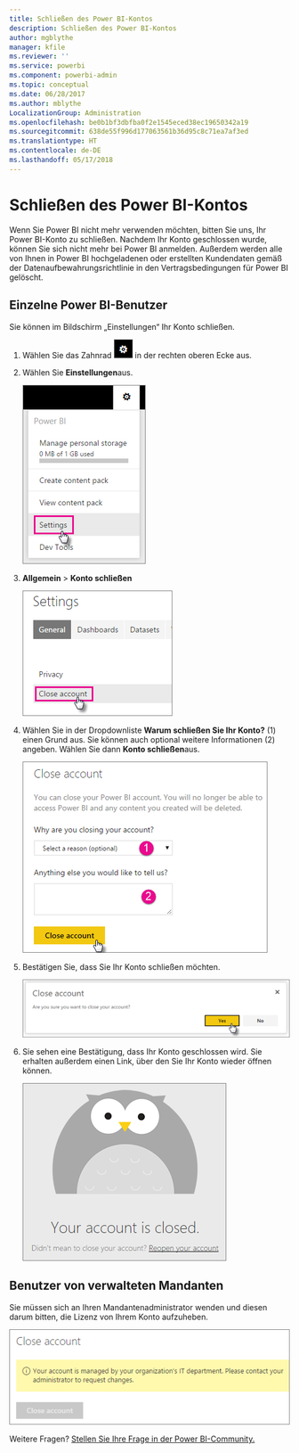 ```yaml
---
title: Schließen des Power BI-Kontos
description: Schließen des Power BI-Kontos
author: mgblythe
manager: kfile
ms.reviewer: ''
ms.service: powerbi
ms.component: powerbi-admin
ms.topic: conceptual
ms.date: 06/28/2017
ms.author: mblythe
LocalizationGroup: Administration
ms.openlocfilehash: be0b1bf3dbfba0f2e1545eced38ec19650342a19
ms.sourcegitcommit: 638de55f996d177063561b36d95c8c71ea7af3ed
ms.translationtype: HT
ms.contentlocale: de-DE
ms.lasthandoff: 05/17/2018
---
```

# <a name="closing-your-power-bi-account"></a>Schließen des Power BI-Kontos
Wenn Sie Power BI nicht mehr verwenden möchten, bitten Sie uns, Ihr Power BI-Konto zu schließen.  Nachdem Ihr Konto geschlossen wurde, können Sie sich nicht mehr bei Power BI anmelden.  Außerdem werden alle von Ihnen in Power BI hochgeladenen oder erstellten Kundendaten gemäß der Datenaufbewahrungsrichtlinie in den Vertragsbedingungen für Power BI gelöscht.

## <a name="individual-power-bi-users"></a>Einzelne Power BI-Benutzer
Sie können im Bildschirm „Einstellungen“ Ihr Konto schließen.

1. Wählen Sie das Zahnrad ![](media/service-admin-closing-your-account/gear.png) in der rechten oberen Ecke aus.
2. Wählen Sie **Einstellungen**aus.
   
    ![](media/service-admin-closing-your-account/closeaccount-settings.png)
3. **Allgemein** > **Konto schließen**
   
    ![](media/service-admin-closing-your-account/closeaccount-settings2.png)
4. Wählen Sie in der Dropdownliste **Warum schließen Sie Ihr Konto?** (1) einen Grund aus.  Sie können auch optional weitere Informationen (2) angeben. Wählen Sie dann **Konto schließen**aus.
   
    ![](media/service-admin-closing-your-account/closeaccount-settings3.png)
5. Bestätigen Sie, dass Sie Ihr Konto schließen möchten.
   
    ![](media/service-admin-closing-your-account/closeaccount-settings4.png)
6. Sie sehen eine Bestätigung, dass Ihr Konto geschlossen wird. Sie erhalten außerdem einen Link, über den Sie Ihr Konto wieder öffnen können.
   
    ![](media/service-admin-closing-your-account/closeaccount-settings5.png)

## <a name="managed-tenant-users"></a>Benutzer von verwalteten Mandanten
Sie müssen sich an Ihren Mandantenadministrator wenden und diesen darum bitten, die Lizenz von Ihrem Konto aufzuheben.

![](media/service-admin-closing-your-account/closeaccountmanaged.png)

Weitere Fragen? [Stellen Sie Ihre Frage in der Power BI-Community.](http://community.powerbi.com/)

